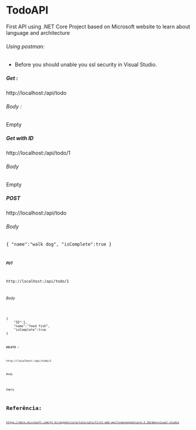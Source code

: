 # TodoAPI
First API using .NET Core
Project based on Microsoft website to learn about language and architecture

###### Using postman:
- Before you should unable you ssl security in Visual Studio.

##### Get :
http://localhost:<PORT>/api/todo
###### Body :
Empty


##### Get with ID
http://localhost:<PORT>/api/todo/1
###### Body 
Empty


##### POST
http://localhost:<PORT>/api/todo
###### Body

<code>{
"name":"walk dog",
"isComplete":true
}
<code>


##### PUT
http://localhost:<PORT>/api/todo/1
###### Body
    
<code>
{
    "ID":1,
    "name":"feed fish",
    "isComplete":true
}
<code>

##### DELETE :
http://localhost:<PORT>/api/todo/1
###### Body 
Empty

# Referência:
https://docs.microsoft.com/pt-br/aspnet/core/tutorials/first-web-api?view=aspnetcore-2.2&tabs=visual-studio
